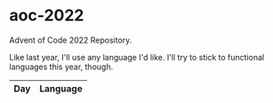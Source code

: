 # aoc-2022
Advent of Code 2022 Repository.

Like last year, I'll use any language I'd like. I'll try to stick to functional languages this year, though.

| Day | Language |
| --- | -------- |
